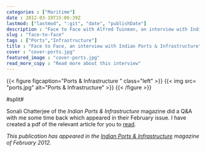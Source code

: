 ```yaml
---
categories : ["Maritime"]
date : 2012-03-19T15:06:39Z
lastmod: ["lastmod", ":git", "date", "publishDate"]
description : "Face to Face with Alfred Tuinman, an interview with Indian Ports & Infrastructure magazine"
slug : "face-to-face"
tags : ["Ports","Infrastructure"]
title : "Face to Face, an interview with Indian Ports & Infrastructure"
cover : "cover-ports.jpg"
featured_image : "cover-ports.jpg"
read_more_copy : "Read more about this interview"
---
```


{{< figure figcaption="Ports & Infrastructure " class="left" >}}
	{{< img src=  "ports.jpg" alt="Ports & Infrastructure" >}}
{{< /figure >}}

#split#


Sonali Chatterjee of the *Indian Ports & Infrastructure* magazine did a Q&A with me some time back which appeared in their February issue. I have created a pdf of the relevant article for you to [read](https://images.ourmaninindia.com/Ports-Infrastructure.pdf).


*This publication has appeared in the [Indian Ports & Infrastructure](http://www.ports-mag.com/) magazine of February 2012.*
